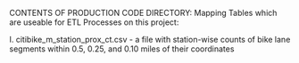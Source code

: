CONTENTS OF PRODUCTION CODE DIRECTORY:
Mapping Tables which are useable for ETL Processes on this project:

I. citibike_m_station_prox_ct.csv - a file with station-wise counts of bike lane segments within 0.5, 0.25, and 0.10 miles of their coordinates


